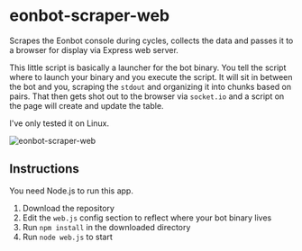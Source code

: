 # eonbot-scraper-web
Scrapes the Eonbot console during cycles, collects the data and passes it to a browser for display via Express web server.

This little script is basically a launcher for the bot binary. You tell the script where to launch your binary and you execute the script. It will sit in between the bot and you, scraping the `stdout` and organizing it into chunks based on pairs. That then gets shot out to the browser via `socket.io` and a script on the page will create and update the table.

I've only tested it on Linux.

![eonbot-scraper-web](https://cdn.discordapp.com/attachments/380748730854539264/428235762698289163/Screen_Shot_2018-03-27_at_2.16.41_AM.png)

## Instructions

You need Node.js to run this app.

1. Download the repository
2. Edit the `web.js` config section to reflect where your bot binary lives
3. Run `npm install` in the downloaded directory
4. Run `node web.js` to start
